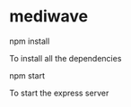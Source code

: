# mediwave

npm install 

To install all the dependencies

npm start 

To start the  express server
